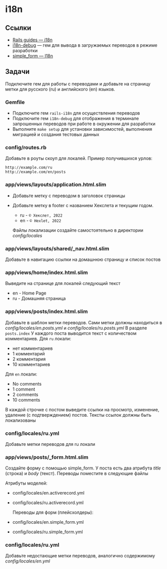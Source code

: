 # i18n

## Ссылки

* [Rails guides — i18n](https://guides.rubyonrails.org/i18n.html)
* [i18n-debug](https://github.com/fphilipe/i18n-debug) — гем для вывода в загружаемых переводов в режиме разработки
* [simple_form — I18n](https://github.com/heartcombo/simple_form#i18n)

## Задачи

Подключите гем для работы с переводами и добавьте на страницу метки для русского (ru) и английского (en) языков.

### Gemfile

* Подключите гем `rails-i18n` для осуществления переводов
* Подключите гем `i18n-debug` для отображения в терминале запрошенных переводов при работе в окружении для разработки
* Выполните `make setup` для установки зависимостей, выполнения миграцией и создания тестовых данных

### config/routes.rb

Добавьте в роуты скоуп для локалей. Пример получившихся урлов:

```
http://example.com/ru
http://example.com/en/posts
```

### app/views/layouts/application.html.slim

* Добавьте метку с переводом в заголовок страницы
* Добавьте метку в footer с названием Хекслета и текущим годом.

  * ru - `© Хекслет, 2022`
  * en - `© Hexlet, 2022`

  Файлы локализации создайте самостоятельно в директории *config/locales*

### app/views/layouts/shared/_nav.html.slim

Добавьте в навигацию ссылки на домашнюю страницу и список постов

### app/views/home/index.html.slim

Выведите на странице для локалей следующий текст

* en - Home Page
* ru - Домашняя страница

### app/views/posts/index.html.slim

Добавьте в шаблон метки переводов. Сами метки должны находиться в *config/locales/en.posts.yml* и *config/locales/ru.posts.yml* В разделе `posts.index` У каждого поста выводится текст с количеством комментариев. Для `ru` локали:

* нет комментариев
* 1 комментарий
* 2 комментария
* 10 комментариев

Для `en` локали:

* No comments
* 1 comment
* 2 comments
* 10 comments

В каждой строчке с постом выведите ссылки на просмотр, изменение, удаление (с подтверждением) постов. Тексты ссылок должны быть локализованы

### config/locales/ru.yml

Добавьте метки переводов для ru локали

### app/views/posts/_form.html.slim

Создайте форму с помощью simple_form. У поста есть два атрибута *title* (строка) и *body* (текст). Переводы поместите в следующие файлы

  Атрибуты моделей:

* config/locales/en.activerecord.yml
* config/locales/ru.activerecord.yml

  Переводы для форм (плейсхолдеры):

* config/locales/en.simple_form.yml
* config/locales/ru.simple_form.yml

### config/locales/ru.yml

Добавьте недостающие метки переводов, аналогично содержимому *config/locales/en.yml*
